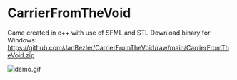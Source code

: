 # CarrierFromTheVoid
Game created in c++ with use of SFML and STL
Download binary for Windows: https://github.com/JanBezler/CarrierFromTheVoid/raw/main/CarrierFromTheVoid.zip

![demo.gif](https://github.com/JanBezler/CarrierFromTheVoid/blob/main/demo.gif?raw=true)
